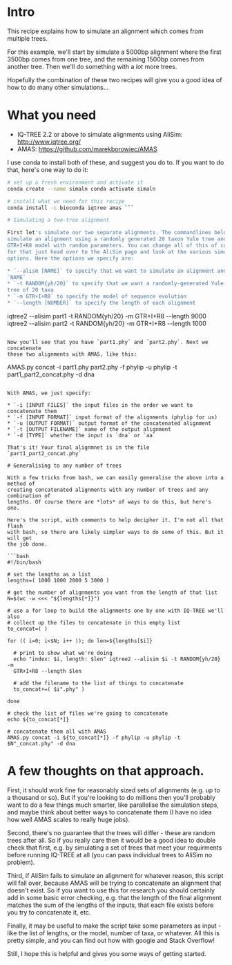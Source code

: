 # Intro

This recipe explains how to simulate an alignment which comes from multiple
trees.

For this example, we'll start by simulate a 5000bp alignment where the first
3500bp comes from one tree, and the remaining 1500bp comes from another tree.
Then we'll do something with a *lot* more trees.

Hopefully the combination of these two recipes will give you a good idea of how
to do many other simulations...

# What you need

* IQ-TREE 2.2 or above to simulate alignments using AliSim: http://www.iqtree.org/ 
* AMAS: https://github.com/marekborowiec/AMAS

I use conda to install both of these, and suggest you do to. If you want to do
that, here's one way to do it:

```bash
# set up a fresh environment and activate it
conda create --name simaln conda activate simaln

# install what we need for this recipe
conda install -c bioconda iqtree amas ```

# Simulating a two-tree alignment

First let's simulate our two separate alignments. The commandlines below each
simulate an alignment using a randomly generated 20 taxon Yule tree and a
GTR+I+R8 model with random parameters. You can change all of this of course -
for that just head over to the AliSim page and look at the various simulation
options. Here the options we specify are:

* `--alism [NAME]` to specify that we want to simulate an alignment and call it
`NAME` 
* `-t RANDOM{yh/20}` to specify that we want a randomly-generated Yule
tree of 20 taxa 
* `-m GTR+I+R8` to specify the model of sequence evolution 
* `--length [NUMBER]` to specify the length of each alignment

``` 
iqtree2 --alisim part1 -t RANDOM{yh/20} -m GTR+I+R8 --length 9000 
iqtree2 --alisim part2 -t RANDOM{yh/20} -m GTR+I+R8 --length 1000 
```

Now you'll see that you have `part1.phy` and `part2.phy`. Next we concatenate
these two alignments with AMAS, like this:

``` 
AMAS.py concat -i part1.phy part2.phy -f phylip -u phylip -t part1_part2_concat.phy -d dna 
```

With AMAS, we just specify:

* `-i [INPUT FILES]` the input files in the order we want to concatenate them 
* `-f [INPUT FORMAT]` input format of the alignments (phylip for us) 
* `-u [OUTPUT FORMAT]` output format of the concatenated alignment 
* `-t [OUTPUT FILENAME]` name of the output alignment 
* `-d [TYPE]` whether the input is `dna` or `aa`

That's it! Your final alignmnet is in the file `part1_part2_concat.phy`

# Generalising to any number of trees

With a few tricks from bash, we can easily generalise the above into a method of
creating concatenated alignments with any number of trees and any combination of
lengths. Of course there are *lots* of ways to do this, but here's one.

Here's the script, with comments to help decipher it. I'm not all that flash
with bash, so there are likely simpler ways to do some of this. But it will get
the job done.

```bash
#!/bin/bash

# set the lengths as a list
lengths=( 1000 1000 2000 5 3000 )

# get the number of alignments you want from the length of that list
N=$(wc -w <<< "${lengths[*]}")

# use a for loop to build the alignments one by one with IQ-TREE we'll also
# collect up the files to concatenate in this empty list
to_concat=( )

for (( i=0; i<$N; i++ )); do len=${lengths[$i]}

  # print to show what we're doing
  echo "index: $i, length: $len" iqtree2 --alisim $i -t RANDOM{yh/20} -m
  GTR+I+R8 --length $len

  # add the filename to the list of things to concatenate
  to_concat+=( $i".phy" )

done

# check the list of files we're going to concatenate
echo ${to_concat[*]}

# concatenate them all with AMAS
AMAS.py concat -i ${to_concat[*]} -f phylip -u phylip -t $N"_concat.phy" -d dna
```

# A few thoughts on that approach.

First, it should work fine for reasonably sized sets of alignments (e.g. up to a
thousand or so). But if you're looking to do millions then you'll probably want
to do a few things much smarter, like parallelise the simulation steps, and
maybe think about better ways to concatenate them (I have no idea how well AMAS
scales to really huge jobs).

Second, there's no guarantee that the trees will differ - these are random trees
after all. So if you really care then it would be a good idea to double check
that first, e.g. by simulating a set of trees that meet your requirments before
running IQ-TREE at all (you can pass individual trees to AliSim no problem).

Third, if AliSim fails to simulate an alignment for whatever reason, this script
will fall over, because AMAS will be trying to concatenate an alignment that
doesn't exist. So if you want to use this for research you should certainly add
in some basic error checking, e.g. that the length of the final alignment
matches the sum of the lengths of the inputs, that each file exists before you
try to concatenate it, etc.

Finally, it may be useful to make the script take some parameters as input -
like the list of lengths, or the model, number of taxa, or whatever. All this is
pretty simple, and you can find out how with google and Stack Overflow!

Still, I hope this is helpful and gives you some ways of getting started.


